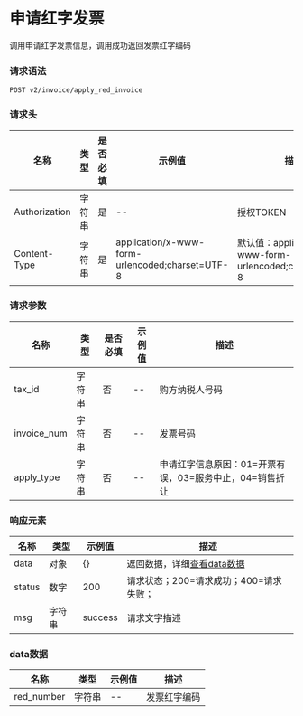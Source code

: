 # 申请红字发票

调用申请红字发票信息，调用成功返回发票红字编码

### 请求语法

```
POST v2/invoice/apply_red_invoice
```

### 请求头

| 名称 | 类型|是否必填 |示例值| 描述|
|---|---|---|---|---|
| Authorization | 字符串|是|--| 授权TOKEN |
| Content-Type | 字符串|是|application/x-www-form-urlencoded;charset=UTF-8| 默认值：application/x-www-form-urlencoded;charset=UTF-8 |

### 请求参数

| 名称 | 类型|是否必填 |示例值| 描述|
|---|---|---|---|---|
| tax_id | 字符串|否|--| 购方纳税人号码 |
| invoice_num | 字符串|否|--| 发票号码 |
| apply_type | 字符串|否|--| 申请红字信息原因：01=开票有误，03=服务中止，04=销售折让 |

### 响应元素

| 名称 | 类型 |示例值| 描述|
|---|---|---|---| 
| data | 对象|{}| 返回数据，详细[查看data数据](#data) |
| status | 数字|200| 请求状态；200=请求成功；400=请求失败； |
| msg | 字符串|success| 请求文字描述 |

### <a id='data'>data数据</a>

| 名称 | 类型 |示例值| 描述|
|---|---|---|---| 
| red_number | 字符串|--| 发票红字编码 |
